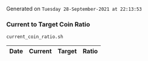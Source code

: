 Generated on `Tuesday 28-September-2021 at 22:13:53`

### Current to Target Coin Ratio
`current_coin_ratio.sh`

Date|Current|Target|Ratio
---|---|---|---

